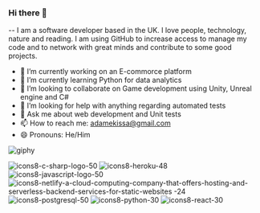 ### Hi there 👋

-- I am a software developer based in the UK.  I love people, technology, nature and reading. I am using GitHub to increase access to manage my code and to network with great minds and contribute to some good projects.


- 🔭 I’m currently working on an E-commorce platform
- 🌱 I’m currently learning Python for data analytics
- 👯 I’m looking to collaborate on Game development using Unity, Unreal engine and C#
- 🤔 I’m looking for help with anything regarding automated tests
- 💬 Ask me about web development and Unit tests
- 📫 How to reach me: adamekissa@gmail.com
- 😄 Pronouns: He/Him

![giphy](https://user-images.githubusercontent.com/37560416/165568093-118633a2-1f94-4237-b824-cdeff01b1fca.gif)

![icons8-c-sharp-logo-50](https://user-images.githubusercontent.com/37560416/165574225-c13bfd48-8050-46c7-a645-05b450f75dff.png)
![icons8-heroku-48](https://user-images.githubusercontent.com/37560416/165574335-502484d6-56c7-445f-8565-a2d24e031499.png)
![icons8-javascript-logo-50](https://user-images.githubusercontent.com/37560416/165574391-10c476c3-ebfd-42c2-b518-b4d5c5541f71.png)
![icons8-netlify-a-cloud-computing-company-that-offers-hosting-and-serverless-backend-services-for-static-websites -24](https://user-images.githubusercontent.com/37560416/165574459-edb85602-b721-4f7f-a3a4-1bb4f757c6c6.png)
![icons8-postgresql-50](https://user-images.githubusercontent.com/37560416/165574535-bf9229c1-3e7e-4784-a8aa-07081ec52000.png)
![icons8-python-30](https://user-images.githubusercontent.com/37560416/165574591-fe0993be-8b7f-445b-8846-6f161cef69a9.png)
![icons8-react-30](https://user-images.githubusercontent.com/37560416/165574642-73b9f113-32f4-465e-94d4-64cbc6e22889.png)

